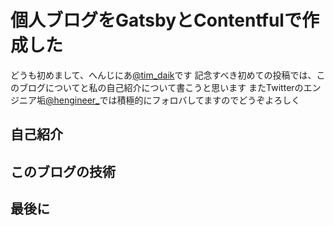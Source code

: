 # 個人ブログをGatsbyとContentfulで作成した
どうも初めまして、へんじにあ[@tim_daik](https://twitter.com/tim_daik)です
記念すべき初めての投稿では、このブログについてと私の自己紹介について書こうと思います
またTwitterのエンジニア垢[@hengineer_](https://twitter.com/hengineer_)では積極的にフォロバしてますのでどうぞよろしく
## 自己紹介
## このブログの技術
## 最後に